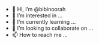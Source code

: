 - 👋 Hi, I’m @bibinoorah
- 👀 I’m interested in ...
- 🌱 I’m currently learning ...
- 💞️ I’m looking to collaborate on ...
- 📫 How to reach me ...

<!---
bibinoorah/bibinoorah is a ✨ special ✨ repository because its `README.md` (this file) appears on your GitHub profile.
You can click the Preview link to take a look at your changes.
--->
